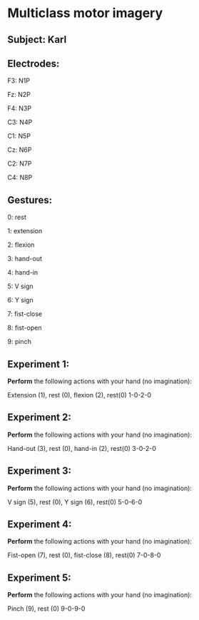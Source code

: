 # Multiclass motor imagery
## Subject: Karl

## Electrodes:
F3: N1P

Fz: N2P

F4: N3P

C3: N4P

C1: N5P

Cz: N6P

C2: N7P

C4: N8P

## Gestures:
0: rest

1: extension

2: flexion

3: hand-out

4: hand-in

5: V sign

6: Y sign

7: fist-close

8: fist-open

9: pinch

## Experiment 1:
**Perform** the following actions with your hand (no imagination):

Extension (1), rest (0), flexion (2), rest(0)
1-0-2-0

## Experiment 2:
**Perform** the following actions with your hand (no imagination):

Hand-out (3), rest (0), hand-in (2), rest(0)
3-0-2-0

## Experiment 3:
**Perform** the following actions with your hand (no imagination):

V sign (5), rest (0), Y sign (6), rest(0)
5-0-6-0

## Experiment 4:
**Perform** the following actions with your hand (no imagination):

Fist-open (7), rest (0), fist-close (8), rest(0)
7-0-8-0

## Experiment 5:
**Perform** the following actions with your hand (no imagination):

Pinch (9), rest (0)
9-0-9-0